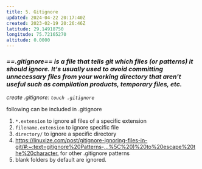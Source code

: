 ```yaml
---
title: 5. Gitignore
updated: 2024-04-22 20:17:40Z
created: 2023-02-19 20:26:46Z
latitude: 29.14918750
longitude: 75.72165270
altitude: 0.0000
---
```


### *==.gitignore==* *is a file that tells git which files (or patterns) it should ignore. It's usually used to avoid committing unnecessary files from your working directory that aren't useful such as compilation products, temporary files, etc.*

*create .gitignore: `touch .gitignore`*

following can be included in .gitignore

1.  `*.extension` to ignore all files of a specific extension
2.  `filename.extension` to ignore specific file
3.  `directory/` to ignore a specific directory
4.  [https://linuxize.com/post/gitignore-ignoring-files-in- git/#:~:text=gitignore%20Patterns-,.,%5C%20)%20to%20escape%20the%20character.](https://linuxize.com/post/gitignore-ignoring-files-in-git/#:~:text=gitignore%20Patterns-,.,%5C%20%29%20to%20escape%20the%20character. ".gitignore patterns") for other .gitignore patterns
5.  blank folders by default are ignored.